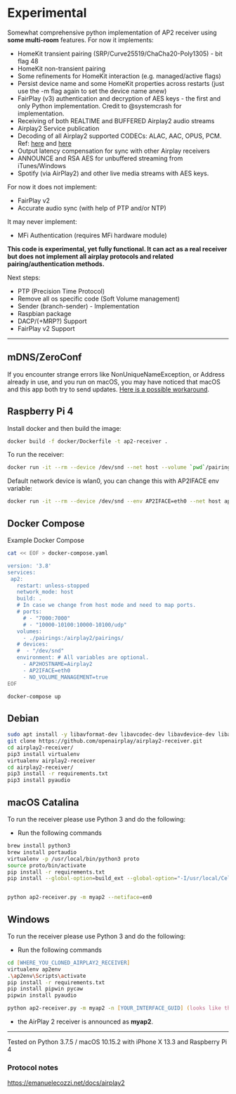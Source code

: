 # Experimental

Somewhat comprehensive python implementation of AP2 receiver using **some
multi-room** features. For now it implements:

- HomeKit transient pairing (SRP/Curve25519/ChaCha20-Poly1305) - bit flag 48
- HomeKit non-transient pairing
- Some refinements for HomeKit interaction (e.g. managed/active flags)
- Persist device name and some HomeKit properties across restarts (just use the -m flag again to set the device name anew)
- FairPlay (v3) authentication and decryption of AES keys - the first and only Python implementation. Credit to @systemcrash for implementation.
- Receiving of both REALTIME and BUFFERED Airplay2 audio streams
- Airplay2 Service publication
- Decoding of all Airplay2 supported CODECs: ALAC, AAC, OPUS, PCM.
 Ref: [here](https://emanuelecozzi.net/docs/airplay2/audio/) and 
      [here](https://emanuelecozzi.net/docs/airplay2/rtsp/#setup)
- Output latency compensation for sync with other Airplay receivers
- ANNOUNCE and RSA AES for unbuffered streaming from iTunes/Windows
- Spotify (via AirPlay2) and other live media streams with AES keys.


For now it does not implement:
 - FairPlay v2
 - Accurate audio sync (with help of PTP and/or NTP)

 It may never implement:
 - MFi Authentication (requires MFi hardware module)
 
**This code is experimental, yet fully functional. It can act as a real receiver but does not implement all airplay protocols and related pairing/authentication methods.**


Next steps:
 - PTP (Precision Time Protocol)
 - Remove all os specific code (Soft Volume management)
 - Sender (branch-sender) - Implementation
 - Raspbian package
 - DACP/(+MRP?) Support
 - FairPlay v2 Support
---

## mDNS/ZeroConf

If you encounter strange errors like NonUniqueNameException, or Address already in use, 
and you run on macOS, you may have noticed that macOS and this app both try to send updates. 
[Here is a possible workaround](https://github.com/jstasiak/python-zeroconf/issues/967#issuecomment-949110570).


## Raspberry Pi 4

Install docker and then build the image:

```zsh
docker build -f docker/Dockerfile -t ap2-receiver .
```

To run the receiver:

```zsh
docker run -it --rm --device /dev/snd --net host --volume `pwd`/pairings/:/airplay2/pairings/ ap2-receiver
```

Default network device is wlan0, you can change this with AP2IFACE env variable:

```zsh
docker run -it --rm --device /dev/snd --env AP2IFACE=eth0 --net host ap2-receiver
```

## Docker Compose

Example Docker Compose
```zsh
cat << EOF > docker-compose.yaml

version: '3.8'
services:
 ap2:
   restart: unless-stopped
   network_mode: host
   build: .
   # In case we change from host mode and need to map ports.
   # ports:
     # - "7000:7000"
     # - "10000-10100:10000-10100/udp"
   volumes:
     - ./pairings:/airplay2/pairings/
   # devices:
   #  - "/dev/snd"
   environment: # All variables are optional.
     - AP2HOSTNAME=Airplay2
     - AP2IFACE=eth0
     - NO_VOLUME_MANAGEMENT=true
EOF

docker-compose up
```

## Debian

```zsh
sudo apt install -y libavformat-dev libavcodec-dev libavdevice-dev libavutil-dev libswscale-dev libswresample-dev libavfilter-dev portaudio19-dev python3 python3-pip python3-pyaudio build-essential pkg-config git alsa-utils
git clone https://github.com/openairplay/airplay2-receiver.git
cd airplay2-receiver/
pip3 install virtualenv
virtualenv airplay2-receiver
cd airplay2-receiver/
pip3 install -r requirements.txt
pip3 install pyaudio
```


## macOS Catalina

To run the receiver please use Python 3 and do the following:

* Run the following commands

```zsh
brew install python3
brew install portaudio
virtualenv -p /usr/local/bin/python3 proto
source proto/bin/activate
pip install -r requirements.txt
pip install --global-option=build_ext --global-option="-I/usr/local/Cellar/portaudio/19.6.0/include" --global-option="-L/usr/local/Cellar/portaudio/19.6.0/lib" pyaudio


python ap2-receiver.py -m myap2 --netiface=en0
```

## Windows

To run the receiver please use Python 3 and do the following:

* Run the following commands

```zsh
cd [WHERE_YOU_CLONED_AIRPLAY2_RECEIVER]
virtualenv ap2env
.\ap2env\Scripts\activate
pip install -r requirements.txt
pip install pipwin pycaw
pipwin install pyaudio

python ap2-receiver.py -m myap2 -n [YOUR_INTERFACE_GUID] (looks like this for instance {02681AC0-AD52-4E15-9BD6-8C6A08C4F836} )
```

* the AirPlay 2 receiver is announced as **myap2**.


---

Tested on Python 3.7.5 / macOS 10.15.2 with iPhone X 13.3 and Raspberry Pi 4

### Protocol notes

https://emanuelecozzi.net/docs/airplay2

